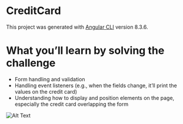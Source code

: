 # CreditCard

This project was generated with [Angular CLI](https://github.com/angular/angular-cli) version 8.3.6.

# What you’ll learn by solving the challenge

- Form handling and validation
- Handling event listeners (e.g., when the fields change, it’ll print the values on the credit card)
- Understanding how to display and position elements on the page, especially the credit card overlapping the form

![Alt Text](https://miro.medium.com/max/1600/1*pwVhnOs4CohLUcmu3I4Z6A.gif)
